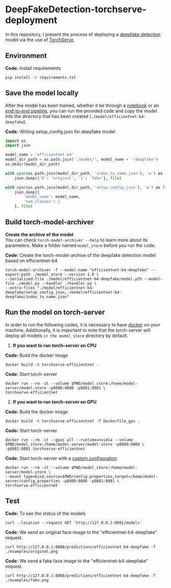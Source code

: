 # DeepFakeDetection-torchserve-deployment

In this repository, I present the process of deploying a [deepfake detection](https://github.com/naram92/DeepFakeDetection) model via the use of [TorchServe](https://pytorch.org/serve/).

## Environment

**Code:** Install requirements
```shell
pip install -r requirements.txt
```

## Save the model locally

After the model has been trained, whether it be through a [notebook](https://github.com/naram92/DeepFakeDetection) or an [end-to-end pipeline](https://github.com/naram92/DeepFakeDetection-mlops-model-building), you can run the provided code and copy the model into the directory that has been created (`./model/efficientnet-b4-deepfake`).

**Code:** Writing setup_config.json for deepfake model
```python
import os
import json

model_name = 'efficientnet-b4'
model_dir_path = os.path.join('./model/', model_name + '-deepfake')
os.mkdir(model_dir_path)

with open(os.path.join(model_dir_path, 'index_to_name.json'), 'w') as file:
    json.dump({'0': 'original', '1': 'fake'}, file)

with open(os.path.join(model_dir_path, 'setup_config.json'), 'w') as file:
    json.dump({
        'model_name': model_name,
        'num_classes': 1
    }, file)
```

## Build torch-model-archiver

**Create the archive of the model**  
You can check ```torch-model-archiver --help``` to learn more about its parameters. Make a folder named `model_store` before you run the code.

**Code:** Create the torch-model-archive of the deepfake detection model based on efficientnet-b4
```shell
torch-model-archiver -f --model-name "efficientnet-b4-deepfake" --export-path ./model_store --version 1.0 \
--serialized-file ./model/efficientnet-b4-deepfake/model.pth --model-file ./model.py --handler ./handler.py \
--extra-files "./model/efficientnet-b4-deepfake/setup_config.json,./model/efficientnet-b4-deepfake/index_to_name.json"
```

## Run the model on torch-server
In order to run the following codes, it is necessary to have [docker](https://docs.docker.com/get-docker/) on your machine.
Additionally, it is important to note that the torch-server will deploy all models `in the model_store` directory by default.

1. **If you want to run torch-server on CPU**

**Code:** Build the docker image
```shell
docker build -t torchserve-efficientnet .
```

**Code:** Start torch-server
```shell
docker run --rm -it --volume $PWD/model_store:/home/model-server/model-store -p8080:8080 -p8081:8081 \
torchserve-efficientnet
```

2. **If you want to run torch-server on GPU**  

**Code:** Build the docker image
```shell
docker build -t torchserve-efficientnet -f Dockerfile_gpu .
```

**Code:** Start torch-server
```shell
docker run --rm -it --gpus all --runtime=nvidia --volume $PWD/model_store:/home/model-server/model-store -p8080:8080 \
-p8081:8081 torchserve-efficientnet
```

**Code:** Start torch-server with a [custom configuration](https://pytorch.org/serve/configuration.html)
```shell
docker run --rm -it --volume $PWD/model_store:/home/model-server/model-store \
--mount type=bind,source=$PWD/config.properties,target=/home/model-server/config.properties -p8080:8080 -p8081:8081 \
torchserve-efficientnet
```

## Test

**Code:** To see the status of the models
```shell
curl --location --request GET 'http://127.0.0.1:8081/models'
```

**Code:** We send an original face image to the "efficientnet-b4-deepfake" request.
```shell
curl http://127.0.0.1:8080/predictions/efficientnet-b4-deepfake -T ./examples/original.png
```

**Code:** We send a fake face image to the "efficientnet-b4-deepfake" request.
```shell
curl http://127.0.0.1:8080/predictions/efficientnet-b4-deepfake -T ./examples/fake.png
```
